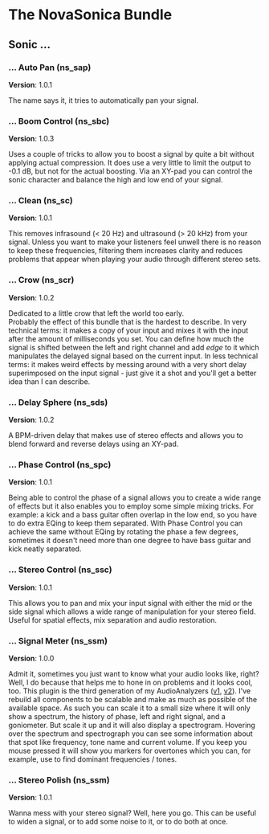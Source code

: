 # The NovaSonica Bundle

## Sonic ...

### ... Auto Pan (ns_sap)
**Version**: 1.0.1  

The name says it, it tries to automatically pan your signal. 

### ... Boom Control (ns_sbc)
**Version**: 1.0.3  

Uses a couple of tricks to allow you to boost a signal by quite a bit without applying actual compression. It does use a very little to limit the output to -0.1 dB, but not for the actual boosting. Via an XY-pad you can control the sonic character and balance the high and low end of your signal.

### ... Clean (ns_sc)
**Version**: 1.0.1  

This removes infrasound (< 20 Hz) and ultrasound (> 20 kHz) from your signal. Unless you want to make your listeners feel unwell there is no reason to keep these frequencies, filtering them increases clarity and reduces problems that appear when playing your audio through different stereo sets.

### ... Crow (ns_scr)
**Version**: 1.0.2  

Dedicated to a little crow that left the world too early.  
Probably the effect of this bundle that is the hardest to describe. In very technical terms: it makes a copy of your input and mixes it with the input after the amount of milliseconds you set. You can define how much the signal is shifted between the left and right channel and add *edge* to it which manipulates the delayed signal based on the current input. In less technical terms: it makes weird effects by messing around with a very short delay superimposed on the input signal - just give it a shot and you'll get a better idea than I can describe.   

### ... Delay Sphere (ns_sds)
**Version**: 1.0.2  

A BPM-driven delay that makes use of stereo effects and allows you to blend forward and reverse delays using an XY-pad. 

### ... Phase Control (ns_spc)
**Version**: 1.0.1  

Being able to control the phase of a signal allows you to create a wide range of effects but it also enables you to employ some simple mixing tricks. For example: a kick and a bass guitar often overlap in the low end, so you have to do extra EQing to keep them separated. With Phase Control you can achieve the same without EQing by rotating the phase a few degrees, sometimes it doesn't need more than one degree to have bass guitar and kick neatly separated.

### ... Stereo Control (ns_ssc)
**Version**: 1.0.1  

This allows you to pan and mix your input signal with either the mid or the side signal which allows a wide range of manipulation for your stereo field. Useful for spatial effects, mix separation and audio restoration. 

### ... Signal Meter (ns_ssm)
**Version**: 1.0.0  

Admit it, sometimes you just want to know what your audio looks like, right? Well, I do because that helps me to hone in on problems and it looks cool, too. This plugin is the third generation of my AudioAnalyzers ([v1](https://stash.reaper.fm/v/28703/NovaSonica%20-%20SonicAnalyzer%20-%202016-10-23.rar), [v2](https://stash.reaper.fm/v/16173/NovaSonica%20AudioAnalzer.rar)). I've rebuild all components to be scalable and make as much as possible of the available space. As such you can scale it to a small size where it will only show a spectrum, the history of phase, left and right signal, and a goniometer. But scale it up and it will also display a spectrogram. Hovering over the spectrum and spectrograph you can see some information about that spot like frequency, tone name and current volume. If you keep you mouse pressed it will show you markers for overtones which you can, for example, use to find dominant frequencies / tones. 

### ... Stereo Polish (ns_ssm)
**Version**: 1.0.1  

Wanna mess with your stereo signal? Well, here you go. This can be useful to widen a signal, or to add some noise to it, or to do both at once.
